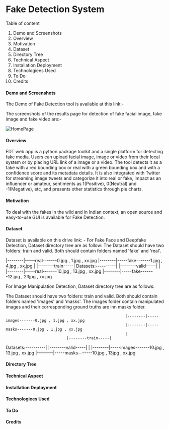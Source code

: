<h1>Fake Detection System</h1>

Table of content
1. Demo and Screenshots
2. Overview
3. Motivation 
4. Dataset
5. Directory Tree
6. Technical Aspect
7. Installation Deployment
8. Technologiees Used
9. To Do
10. Credits

<h4> Demo and Screenshots</h4>
<p>The Demo of Fake Detection tool is available at this link:-

  
 The screenshots of the results page for detection of fake facial image, fake image and fake video are:-
  
 ![HomePage](https://user-images.githubusercontent.com/38296253/190548443-d57d1e6f-ef8e-4109-8cfc-0cae8d188688.PNG)
  


</p>
<h4> Overview </h4>
FDT web app is a python package toolkit and a single platform for detecting fake media. Users can upload facial image, image or video from their local system or by placing URL link of a image or a video. The tool detects it as a fake with a red bounding box or real with a green bounding box and with a confidence score and its metadata details. It is also integrated with Twitter for streaming image tweets and categorize it into real or fake, impact as an influencer or amateur, sentiments as 1(Positive), 0(Neutral) and -1(Megative), etc, and presents other statistics through pie charts. 

<h4>Motivation</h4>
To deal with the fakes in the wild and in Indian context, an open source and easy-to-use GUI is available for Fake Detection. 
<h4> Dataset </h4>
<p>Dataset is available on this drive link: -
For Fake Face and Deepfake Detection, Dataset directory tree are as follow:
The Dataset should have two folders: train and valid. Both should contain folders named 'fake' and 'real'.
</p>
                                                         |--------|-----real-------0.jpg , 1.jpg , xx.jpg
                                                         |--------|-----fake-------1.jpg , 4.jpg , xx.jpg
                                                         |
                               |--------train-----|
   Datasets:----------|
                               |--------valid-----|
                                                         |
                                                         |--------|-----real-------10.jpg , 13.jpg , xx.jpg
                                                         |--------|-----fake-------12.jpg , 23jpg , xx.jpg
                                                         
  <p>
  For Image Manipulation Detection, Dataset directory tree are as follows:
  
  The Dataset should have two folders: train and valid. Both should contain folders named 'images' and 'masks'. The images folder contain manipulated images and their corresponding ground truths are inn masks folder. </p>
  
                                                         |--------|-----images-------0.jpg , 1.jpg , xx.jpg
                                                         |--------|-----masks-------0.jpg , 1.jpg , xx.jpg
                                                         |
                               |--------train-----|
   Datasets:----------|
                               |--------valid-----|
                                                         |
                                                         |--------|-----images-------10.jpg , 13.jpg , xx.jpg
                                                         |--------|-----masks-------10.jpg , 13jpg , xx.jpg

  
  


<h4> Directory Tree </h4>

<h4> Technical Aspect </h4>
<h4> Installation Deployment </h4>
<h4> Technologiees Used </h4>
<h4> To Do </h4>
<h4> Credits </h4>
